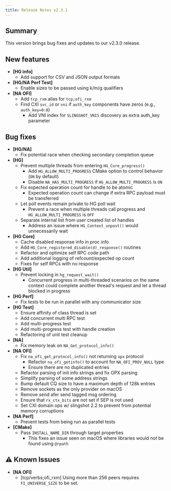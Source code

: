 ```yaml
---
title: Release Notes v2.3.1
---
```


## Summary

This version brings bug fixes and updates to our v2.3.0 release.

## New features

- __[HG info]__
    - Add support for CSV and JSON output formats
- __[HG/NA Perf Test]__
    - Enable sizes to be passed using k/m/g qualifiers
- __[NA OFI]__
    - Add `tcp_rxm` alias for `tcp;ofi_rxm`
    - Find CXI `svc_id` or `vni` if `auth_key` components have zeros (e.g., `auth_key=0:0`)
        - Add VNI index for `SLINGSHOT_VNIS` discovery as extra auth_key parameter

## Bug fixes

- __[HG/NA]__
    - Fix potential race when checking secondary completion queue
- __[HG]__
    - Prevent multiple threads from entering `HG_Core_progress()`
        - Add `HG_ALLOW_MULTI_PROGRESS` CMake option to control behavior (`ON` by default)
        - Disable `NA_HAS_MULTI_PROGRESS` if `HG_ALLOW_MULTI_PROGRESS` is `ON`
    - Fix expected operation count for handle to be atomic
        - Expected operation count can change if extra RPC payload must be transferred
    - Let poll events remain private to HG poll wait
        - Prevent a race when multiple threads call progress and `HG_ALLOW_MULTI_PROGRESS` is `OFF`
    - Separate internal list from user created list of handles
        - Address an issue where `HG_Context_unpost()` would unnecessarily wait
- __[HG Core]__
    - Cache disabled response info in proc info
    - Add `HG_Core_registered_disable(d)_response()` routines
    - Refactor and optimize self RPC code path
    - Add additional logging of refcount/expected op count
    - Fixes for self RPCs with no response
- __[HG Util]__
    - Prevent locking in `hg_request_wait()`
        - Concurrent progress in multi-threaded scenarios on the same context could complete another thread's request and let a thread blocked in progress
- __[HG Perf]__
    - Fix tests to be run in parallel with any communicator size
- __[HG Test]__
    - Ensure affinity of class thread is set
    - Add concurrent multi RPC test
    - Add multi-progress test
    - Add multi-progress test with handle creation
    - Refactoring of unit test cleanup
- __[NA]__
    - Fix memory leak on `NA_Get_protocol_info()`
- __[NA OFI]__
    - Fix `na_ofi_get_protocol_info()` not returning `opx` protocol
        - Refactor `na_ofi_getinfo()` to account for `NA_OFI_PROV_NULL` type
        - Ensure there are no duplicated entries
    - Refactor parsing of init info strings and fix OPX parsing
    - Simplify parsing of some address strings
    - Bump default CQ size to have a maximum depth of 128k entries
    - Remove sockets as the only provider on macOS
    - Remove send afer send tagged msg ordering
    - Ensure that `rx_ctx_bits` are not set if SEP is not used
    - Set CXI domain ops w/ slingshot 2.2 to prevent from potential memory corruptions
- __[NA Perf]__
    - Prevent tests from being run as parallel tests
- __[CMake]__
    - Pass `INSTALL_NAME_DIR` through target properties
        - This fixes an issue seen on macOS where libraries would not be found using `@rpath`

## :warning: Known Issues

- __[NA OFI]__
    - [tcp/verbs;ofi_rxm] Using more than 256 peers requires `FI_UNIVERSE_SIZE` to be set.
